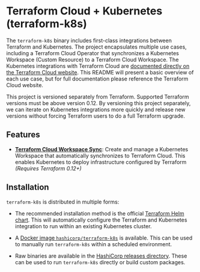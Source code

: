 # Terraform Cloud + Kubernetes (terraform-k8s)

The `terraform-k8s` binary includes first-class integrations between Terraform and
Kubernetes. The project encapsulates multiple use cases, including a Terraform Cloud Operator
that synchronizes a Kubernetes Workspace (Custom Resource) to a Terraform Cloud Workspace.
The Kubernetes integrations with Terraform Cloud are
[documented directly on the Terraform Cloud website]().
This README will present a basic overview of each use case, but for full
documentation please reference the Terraform Cloud website.

This project is versioned separately from Terraform. Supported Terraform versions
must be above version 0.12. By versioning this project separately,
we can iterate on Kubernetes integrations more quickly and release new versions
without forcing Terraform users to do a full Terraform upgrade.

## Features

  * [**Terraform Cloud Workspace Sync**]():
    Create and manage a Kubernetes Workspace that automatically synchronizes to Terraform Cloud.
    This enables Kubernetes to deploy infrastructure configured by Terraform
    _(Requires Terraform 0.12+)_

## Installation

`terraform-k8s` is distributed in multiple forms:

  * The recommended installation method is the official
    [Terraform Helm chart](https://github.com/hashicorp/terraform-helm). This will
    automatically configure the Terraform and Kubernetes integration to run within
    an existing Kubernetes cluster.

  * A [Docker image `hashicorp/terraform-k8s`]() is available. This can be used to manually run `terraform-k8s` within a scheduled environment.

  * Raw binaries are available in the [HashiCorp releases directory]().
    These can be used to run `terraform-k8s` directly or build custom packages.
